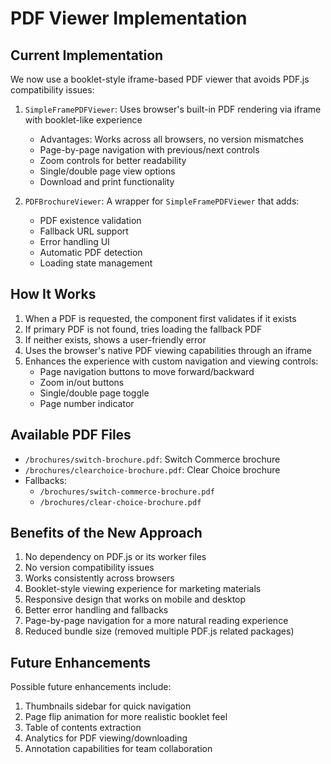 # PDF Viewer Implementation

## Current Implementation

We now use a booklet-style iframe-based PDF viewer that avoids PDF.js compatibility issues:

1. `SimpleFramePDFViewer`: Uses browser's built-in PDF rendering via iframe with booklet-like experience
   - Advantages: Works across all browsers, no version mismatches
   - Page-by-page navigation with previous/next controls
   - Zoom controls for better readability
   - Single/double page view options
   - Download and print functionality

2. `PDFBrochureViewer`: A wrapper for `SimpleFramePDFViewer` that adds:
   - PDF existence validation
   - Fallback URL support
   - Error handling UI
   - Automatic PDF detection
   - Loading state management

## How It Works

1. When a PDF is requested, the component first validates if it exists
2. If primary PDF is not found, tries loading the fallback PDF
3. If neither exists, shows a user-friendly error
4. Uses the browser's native PDF viewing capabilities through an iframe
5. Enhances the experience with custom navigation and viewing controls:
   - Page navigation buttons to move forward/backward
   - Zoom in/out buttons
   - Single/double page toggle
   - Page number indicator

## Available PDF Files

- `/brochures/switch-brochure.pdf`: Switch Commerce brochure
- `/brochures/clearchoice-brochure.pdf`: Clear Choice brochure
- Fallbacks: 
  - `/brochures/switch-commerce-brochure.pdf`
  - `/brochures/clear-choice-brochure.pdf`

## Benefits of the New Approach

1. No dependency on PDF.js or its worker files
2. No version compatibility issues
3. Works consistently across browsers
4. Booklet-style viewing experience for marketing materials
5. Responsive design that works on mobile and desktop
6. Better error handling and fallbacks
7. Page-by-page navigation for a more natural reading experience
8. Reduced bundle size (removed multiple PDF.js related packages)

## Future Enhancements

Possible future enhancements include:
1. Thumbnails sidebar for quick navigation
2. Page flip animation for more realistic booklet feel
3. Table of contents extraction
4. Analytics for PDF viewing/downloading
5. Annotation capabilities for team collaboration
